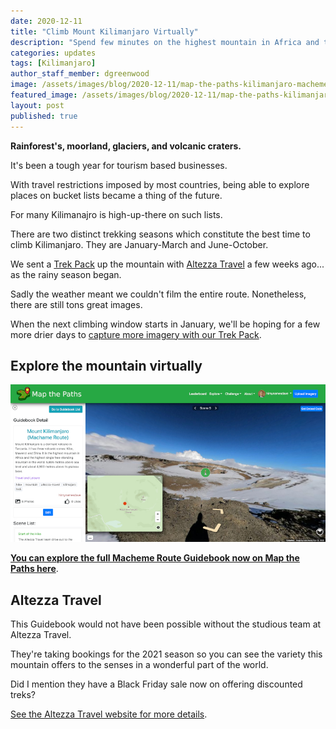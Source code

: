 ```yaml
---
date: 2020-12-11
title: "Climb Mount Kilimanjaro Virtually"
description: "Spend few minutes on the highest mountain in Africa and the highest single free-standing mountain in the world."
categories: updates
tags: [Kilimanjaro]
author_staff_member: dgreenwood
image: /assets/images/blog/2020-12-11/map-the-paths-kilimanjaro-macheme-route-guidebook-meta.jpg
featured_image: /assets/images/blog/2020-12-11/map-the-paths-kilimanjaro-macheme-route-guidebook-sm.jpg
layout: post
published: true
---
```


**Rainforest's, moorland, glaciers, and volcanic craters.**

It's been a tough year for tourism based businesses.

With travel restrictions imposed by most countries, being able to explore places on bucket lists became a thing of the future.

For many Kilimanajro is high-up-there on such lists.

There are two distinct trekking seasons which constitute the best time to climb Kilimanjaro. They are January-March and June-October.

We sent a [Trek Pack](/trek-pack) up the mountain with [Altezza Travel](https://en.altezza.travel/) a few weeks ago... as the rainy season began.

Sadly the weather meant we couldn't film the entire route. Nonetheless, there are still tons great images.

When the next climbing window starts in January, we'll be hoping for a few more drier days to [capture more imagery with our Trek Pack](/trek-pack).

## Explore the mountain virtually

<img class="img-fluid" src="/assets/images/blog/2020-12-11/map-the-paths-kilimanjaro-macheme-route-guidebook-sm.jpg" alt="Map the Paths Kilimanjaro Macheme Route Guidebook" title="Map the Paths Kilimanjaro Macheme Route Guidebook" />

[**You can explore the full Macheme Route Guidebook now on Map the Paths here**](
https://www.mapthepaths.com/guidebook/6e613819-fe76-4516-8ac3-508ff0591cf7/detail/).

## Altezza Travel

This Guidebook would not have been possible without the studious team at Altezza Travel.

They're taking bookings for the 2021 season so you can see the variety this mountain offers to the senses in a wonderful part of the world.

Did I mention they have a Black Friday sale now on offering discounted treks?

[See the Altezza Travel website for more details](https://en.altezza.travel/).